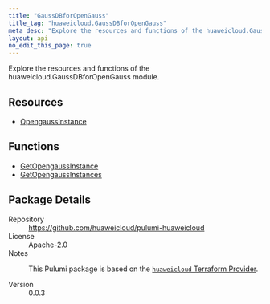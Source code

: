 ```yaml
---
title: "GaussDBforOpenGauss"
title_tag: "huaweicloud.GaussDBforOpenGauss"
meta_desc: "Explore the resources and functions of the huaweicloud.GaussDBforOpenGauss module."
layout: api
no_edit_this_page: true
---
```


<!-- WARNING: this file was generated by Pulumi Docs Generator. -->
<!-- Do not edit by hand unless you're certain you know what you are doing! -->

Explore the resources and functions of the huaweicloud.GaussDBforOpenGauss module.

<h2 id="resources">Resources</h2>
<ul class="api">
    <li><a href="opengaussinstance" title="OpengaussInstance"><span class="api-symbol api-symbol--resource"></span>OpengaussInstance</a></li>
</ul>

<h2 id="functions">Functions</h2>
<ul class="api">
    <li><a href="getopengaussinstance" title="GetOpengaussInstance"><span class="api-symbol api-symbol--function"></span>GetOpengaussInstance</a></li>
    <li><a href="getopengaussinstances" title="GetOpengaussInstances"><span class="api-symbol api-symbol--function"></span>GetOpengaussInstances</a></li>
</ul>

<h2 id="package-details">Package Details</h2>
<dl class="package-details">
	<dt>Repository</dt>
	<dd><a href="https://github.com/huaweicloud/pulumi-huaweicloud">https://github.com/huaweicloud/pulumi-huaweicloud</a></dd>
	<dt>License</dt>
	<dd>Apache-2.0</dd>
	<dt>Notes</dt>
	<dd><p>This Pulumi package is based on the <a href="https://github.com/huaweicloud/terraform-provider-huaweicloud"><code>huaweicloud</code> Terraform Provider</a>.</p>
</dd>
	<dt>Version</dt>
	<dd>0.0.3</dd>
</dl>

